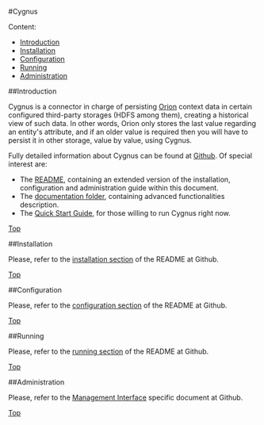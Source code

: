 #<a name="top"></a>Cygnus

Content:<br>

* [Introduction](#section1)
* [Installation](#section2)
* [Configuration](#section3)
* [Running](#section4)
* [Administration](#section5)

##<a name="section1"></a>Introduction

Cygnus is a connector in charge of persisting [Orion](http://github.com/telefonicaid/fiware-orion) context data in certain configured third-party storages (HDFS among them), creating a historical view of such data. In other words, Orion only stores the last value regarding an entity's attribute, and if an older value is required then you will have to persist it in other storage, value by value, using Cygnus.

Fully detailed information about Cygnus can be found at [Github](http://github.com/telefonicaid/fiware-cygnus). Of special interest are:

* The [README](http://github.com/telefonicaid/fiware-cygnus/blob/master/README.md), containing an extended version of the installation, configuration and administration guide within this document.
* The [documentation folder](http://github.com/telefonicaid/fiware-cygnus/tree/master/doc), containing advanced functionalities description.
* The [Quick Start Guide](http://github.com/telefonicaid/fiware-cygnus/blob/master/doc/quick_start_guide.md), for those willing to run Cygnus right now.

[Top](#top)

##<a name="section2"></a>Installation

Please, refer to the [installation section](http://github.com/telefonicaid/fiware-cygnus/blob/master/README.md#installing-cygnus) of the README at Github.

[Top](#top)

##<a name="section3"></a>Configuration

Please, refer to the [configuration section](http://github.com/telefonicaid/fiware-cygnus/blob/master/README.md#running-cygnus) of the README at Github.

[Top](#top)

##<a name="section4"></a>Running

Please, refer to the [running section](http://github.com/telefonicaid/fiware-cygnus/blob/master/README.md#running-cygnus) of the README at Github.

[Top](#top)

##<a name="section5"></a>Administration

Please, refer to the [Management Interface](http://github.com/telefonicaid/fiware-cygnus/blob/master/doc/design/management_interface.md) specific document at Github.

[Top](#top)
